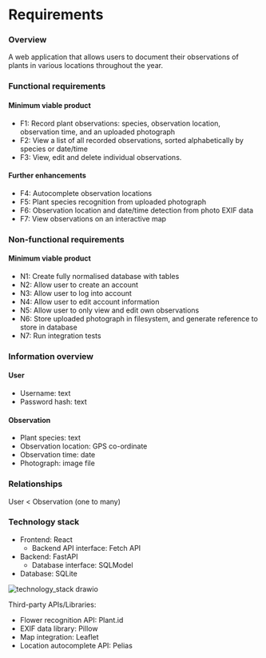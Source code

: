# Requirements

### Overview

A web application that allows users to document their observations of plants in various locations throughout the year.

### Functional requirements

#### Minimum viable product

- F1: Record plant observations: species, observation location, observation time, and an uploaded photograph
- F2: View a list of all recorded observations, sorted alphabetically by species or date/time
- F3: View, edit and delete individual observations.

#### Further enhancements

- F4: Autocomplete observation locations
- F5: Plant species recognition from uploaded photograph
- F6: Observation location and date/time detection from photo EXIF data
- F7: View observations on an interactive map

### Non-functional requirements

#### Minimum viable product

- N1: Create fully normalised database with tables
- N2: Allow user to create an account
- N3: Allow user to log into account
- N4: Allow user to edit account information
- N5: Allow user to only view and edit own observations
- N6: Store uploaded photograph in filesystem, and generate reference to store in database
- N7: Run integration tests

### Information overview

#### User
- Username: text
- Password hash: text

#### Observation
- Plant species: text
- Observation location: GPS co-ordinate
- Observation time: date
- Photograph: image file

### Relationships
User < Observation (one to many)

### Technology stack

- Frontend: React
  - Backend API interface: Fetch API
- Backend: FastAPI
  - Database interface: SQLModel
- Database: SQLite

![technology_stack drawio](https://github.com/daveohua/floretum/assets/44324755/0d6232eb-9dea-4258-98f2-78300b7ccbca)



Third-party APIs/Libraries:

- Flower recognition API: Plant.id
- EXIF data library: Pillow
- Map integration: Leaflet
- Location autocomplete API: Pelias
